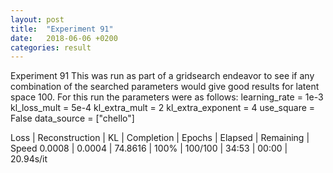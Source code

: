 ```yaml
---
layout: post
title:  "Experiment 91"
date:   2018-06-06 +0200
categories: result
---
```

Experiment 91
This was run as part of a gridsearch endeavor to see if any combination of the searched parameters would give good results for latent space 100.
For this run the parameters were as follows:
learning_rate = 1e-3
kl_loss_mult = 5e-4
kl_extra_mult = 2
kl_extra_exponent = 4
use_square = False
data_source = ["chello"]

Loss | Reconstruction | KL | Completion | Epochs | Elapsed | Remaining | Speed
0.0008 | 0.0004 | 74.8616 | 100% | 100/100 | 34:53 | 00:00 | 20.94s/it



